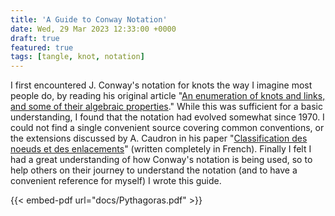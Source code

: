 ```yaml
---
title: 'A Guide to Conway Notation'
date: Wed, 29 Mar 2023 12:33:00 +0000
draft: true
featured: true
tags: [tangle, knot, notation]
---
```


I first encountered J. Conway's notation for knots the way I imagine most people do, by reading his original article "[An enumeration of knots and links, and some of their algebraic properties](https://www.sciencedirect.com/science/article/pii/B9780080129754500345?via%3Dihub)." While this was sufficient for a basic understanding, I found that the notation had evolved somewhat since 1970. I could not find a single convenient source covering common conventions, or the extensions discussed by A. Caudron in his paper "[Classification des noeuds et des enlacements](https://www.semanticscholar.org/paper/Classification-des-noeuds-et-des-enlacements-Caudron/b130a5086c668d2c9d162f5ab56426ee675694fc)" (written completely in French). Finally I felt I had a great understanding of how Conway's notation is being used, so to help others on their journey to understand the notation (and to have a convenient reference for myself) I wrote this guide.

{{< embed-pdf url="docs/Pythagoras.pdf" >}}
